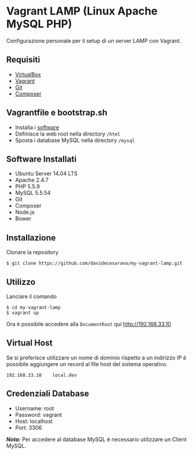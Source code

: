 # Vagrant LAMP (Linux Apache MySQL PHP)
Configurazione personale per il setup di un server LAMP con Vagrant.

## Requisiti
* [VirtualBox](https://www.virtualbox.org/)
* [Vagrant](https://www.vagrantup.com/)
* [Git](https://git-scm.com/)
* [Composer](https://getcomposer.org/)

## Vagrantfile e bootstrap.sh
* Installa i [software](#software-installati)
* Definisce la web root nella directory `/html`
* Sposta i database MySQL nella directory `/mysql`

## Software Installati
* Ubuntu Server 14.04 LTS
* Apache 2.4.7
* PHP 5.5.9
* MySQL 5.5.54
* Git
* Composer
* Node.js
* Bower

## Installazione
Clonare la repository
```
$ git clone https://github.com/davidecesarano/my-vagrant-lamp.git
```

## Utilizzo
Lanciare il comando
```
$ cd my-vagrant-lamp
$ vagrant up
```
Ora è possibile accedere alla `DocumentRoot` qui http://192.168.33.10

## Virtual Host
Se si preferisce utilizzare un nome di dominio rispetto a un indirizzo IP è possibile aggiungere un record al file host del sistema operativo.
```
192.168.33.10    local.dev
```

## Credenziali Database
* Username: root
* Password: vagrant
* Host: localhost
* Port: 3306

***Nota:*** Per accedere al database MySQL è necessario utilizzare un Client MySQL.
